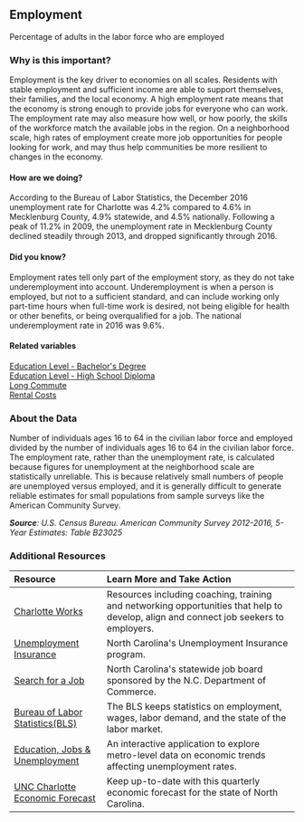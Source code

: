 ## Employment
Percentage of adults in the labor force who are employed

### Why is this important?
Employment is the key driver to economies on all scales. Residents with stable employment and sufficient income are able to support themselves, their families, and the local economy. A high employment rate means that the economy is strong enough to provide jobs for everyone who can work. The employment rate may also measure how well, or how poorly, the skills of the workforce match the available jobs in the region. On a neighborhood scale, high rates of employment create more job opportunities for people looking for work, and may thus help communities be more resilient to changes in the economy.

#### How are we doing?
According to the Bureau of Labor Statistics, the December 2016 unemployment rate for Charlotte was 4.2% compared to 4.6% in Mecklenburg County, 4.9% statewide, and 4.5% nationally. Following a peak of 11.2% in 2009, the unemployment rate in Mecklenburg County declined steadily through 2013, and dropped significantly through 2016.

#### Did you know?
Employment rates tell only part of the employment story, as they do not take underemployment into account. Underemployment is when a person is employed, but not to a sufficient standard, and can include working only part-time hours when full-time work is desired, not being eligible for health or other benefits, or being overqualified for a job. The national underemployment rate in 2016 was 9.6%. 

#### Related variables
<a href="javascript:void(0)" onclick="model.metricId = 'm20'">Education Level - Bachelor's Degree</a>  
<a href="javascript:void(0)" onclick="model.metricId = 'm39'">Education Level - High School Diploma</a>  
<a href="javascript:void(0)" onclick="model.metricId = 'm33'">Long Commute</a>  
<a href="javascript:void(0)" onclick="model.metricId = 'm40'">Rental Costs</a>  

### About the Data 
Number of individuals ages 16 to 64 in the civilian labor force and employed divided by the number of individuals ages 16 to 64 in the civilian labor force. The employment rate, rather than the unemployment rate, is calculated because figures for unemployment at the neighborhood scale are statistically unreliable. This is because relatively small numbers of people are unemployed versus employed, and it is generally difficult to generate reliable estimates for small populations from sample surveys like the American Community Survey.

_**Source**: U.S. Census Bureau. American Community Survey <span tabindex="1000" class="meta-definition" data-toggle="popover" data-title="Why 2012-2016 not 2016?" data-content="Data labeled 2012-2016 describe average conditions reported through the American Community Survey (ACS) during the period of January 2011 through December 2016. The Census collects ACS data from only a small sample of households every month. For reliable small-area estimates, the Census compiles five years of ACS data, which are used in the Quality of Life Explorer.">2012-2016</span>, 5-Year Estimates: Table B23025_

### Additional Resources
| Resource | Learn More and Take Action | 
|:--- | :--- |
|[Charlotte Works](http://www.charlotteworks.com/)| Resources including coaching, training and networking opportunities that help to develop, align and connect job seekers to employers.
|[Unemployment Insurance](https://des.nc.gov/des)|North Carolina's Unemployment Insurance program.
|[Search for a Job](https://www.ncworks.gov/vosnet/Default.aspx)|North Carolina's statewide job board sponsored by the N.C. Department of Commerce.
|[Bureau of Labor Statistics(BLS)](http://www.bls.gov/bls/employment.htm)| The BLS keeps statistics on employment, wages, labor demand, and the state of the labor market.
|[Education, Jobs & Unemployment](http://www.brookings.edu/research/papers/2012/08/29-education-gap-rothwell#M16740) |An interactive application to explore metro-level data on economic trends affecting unemployment rates.
|[UNC Charlotte Economic Forecast](http://belkcollege.uncc.edu/business-community/economic-forecast) |Keep up-to-date with this quarterly economic forecast for the state of North Carolina.
